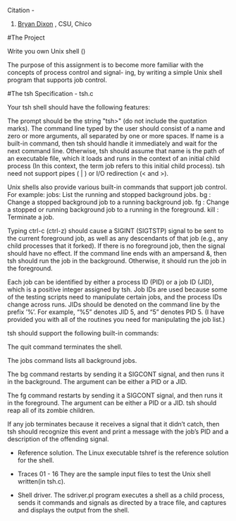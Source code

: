 Citation - 

1. [Bryan Dixon](http://www.bryancdixon.com/Spring2016/CSCI340) , CSU, Chico


#The Project

Write you own Unix shell ()

The purpose of this assignment is to become more familiar with the concepts of process control and signal- ing, by writing a simple Unix shell program that supports job control.


#The tsh Specification - tsh.c

Your tsh shell should have the following features:

The prompt should be the string "tsh>" (do not include the quotation marks).
The command line typed by the user should consist of a name and zero or more arguments, all separated by one or more spaces. If name is a built-in command, then tsh should handle it immediately and wait for the next command line. Otherwise, tsh should assume that name is the path of an executable file, which it loads and runs in the context of an initial child process (In this context, the term job refers to this initial child process).
tsh need not support pipes ( | ) or I/O redirection (< and >).

Unix shells also provide various built-in commands that support job control. For example:
jobs: List the running and stopped background jobs.
bg : Change a stopped background job to a running background job.
fg : Change a stopped or running background job to a running in the foreground.
kill : Terminate a job.

Typing ctrl-c (ctrl-z) should cause a SIGINT (SIGTSTP) signal to be sent to the current foreground job, as well as any descendants of that job (e.g., any child processes that it forked). If there is no foreground job, then the signal should have no effect.
If the command line ends with an ampersand &, then tsh should run the job in the background. Otherwise, it should run the job in the foreground.

Each job can be identified by either a process ID (PID) or a job ID (JID), which is a positive integer assigned by tsh. Job IDs are used because some of the testing scripts need to manipulate certain jobs, and the process IDs change across runs. 
JIDs should be denoted on the command line by the prefix ’%’. For example, “%5” denotes JID 5, and “5” denotes PID 5. (I have provided you with all of the routines you need for manipulating the job list.)

tsh should support the following built-in commands:

The quit command terminates the shell.

The jobs command lists all background jobs.

The bg command restarts by sending it a SIGCONT signal, and then runs it in the background. The argument can be either a PID or a JID.

The fg command restarts by sending it a SIGCONT signal, and then runs it in the foreground. The argument can be either a PID or a JID.
tsh should reap all of its zombie children. 

If any job terminates because it receives a signal that it didn’t catch, then tsh should recognize this event and print a message with the job’s PID and a description of the offending signal.

* Reference solution. 
The Linux executable tshref is the reference solution for the shell.

* Traces 01 - 16
They are the sample input files to test the Unix shell written(in tsh.c).

* Shell driver. 
The sdriver.pl program executes a shell as a child process, sends it commands and signals as directed by a trace file, and captures and displays the output from the shell.